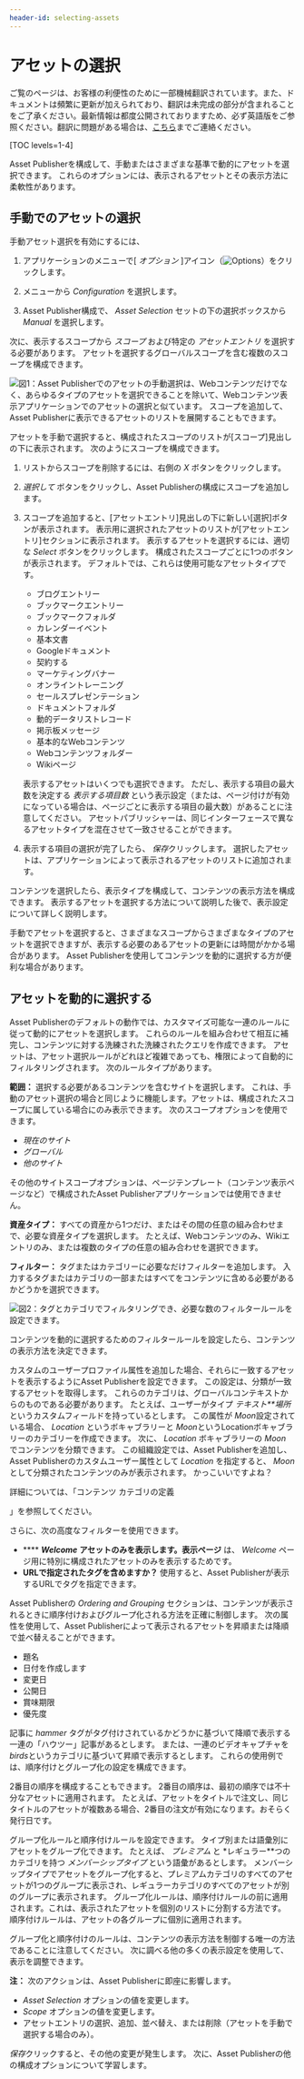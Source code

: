 ```yaml
---
header-id: selecting-assets
---
```


# アセットの選択

<p class="alert alert-info"><span class="wysiwyg-color-blue120">ご覧のページは、お客様の利便性のために一部機械翻訳されています。また、ドキュメントは頻繁に更新が加えられており、翻訳は未完成の部分が含まれることをご了承ください。最新情報は都度公開されておりますため、必ず英語版をご参照ください。翻訳に問題がある場合は、<a href="mailto:support-content-jp@liferay.com">こちら</a>までご連絡ください。</span></p>

[TOC levels=1-4]

Asset Publisherを構成して、手動またはさまざまな基準で動的にアセットを選択できます。 これらのオプションには、表示されるアセットとその表示方法に柔軟性があります。

## 手動でのアセットの選択

手動アセット選択を有効にするには、

1.  アプリケーションのメニューで[ *オプション* ]アイコン（![Options](../../../../images/icon-options.png)）をクリックします。

2.  メニューから *Configuration* を選択します。

3.  Asset Publisher構成で、 *Asset Selection* セットの下の選択ボックスから *Manual* を選択します。

次に、表示するスコープから *スコープ* および特定の *アセットエントリ* を選択する必要があります。 アセットを選択するグローバルスコープを含む複数のスコープを構成できます。

![図1：Asset Publisherでのアセットの手動選択は、Webコンテンツだけでなく、あらゆるタイプのアセットを選択できることを除いて、Webコンテンツ表示アプリケーションでのアセットの選択と似ています。 スコープを追加して、Asset Publisherに表示できるアセットのリストを展開することもできます。](../../../../images/web-content-asset-publisher-manual.png)

アセットを手動で選択すると、構成されたスコープのリストが[スコープ]見出しの下に表示されます。 次のようにスコープを構成できます。

1.  リストからスコープを削除するには、右側の *X* ボタンをクリックします。

2.  *選択して* ボタンをクリックし、Asset Publisherの構成にスコープを追加します。

3.  スコープを追加すると、[アセットエントリ]見出しの下に新しい[選択]ボタンが表示されます。 表示用に選択されたアセットのリストが[アセットエントリ]セクションに表示されます。 表示するアセットを選択するには、適切な *Select* ボタンをクリックします。 構成されたスコープごとに1つのボタンが表示されます。 デフォルトでは、これらは使用可能なアセットタイプです。

      - ブログエントリー
      - ブックマークエントリー
      - ブックマークフォルダ
      - カレンダーイベント
      - 基本文書
      - Googleドキュメント
      - 契約する
      - マーケティングバナー
      - オンライントレーニング
      - セールスプレゼンテーション
      - ドキュメントフォルダ
      - 動的データリストレコード
      - 掲示板メッセージ
      - 基本的なWebコンテンツ
      - Webコンテンツフォルダー
      - Wikiページ

    表示するアセットはいくつでも選択できます。 ただし、表示する項目の最大数を決定する *表示する項目数* という表示設定（または、ページ付けが有効になっている場合は、ページごとに表示する項目の最大数）があることに注意してください。 アセットパブリッシャーは、同じインターフェースで異なるアセットタイプを混在させて一致させることができます。

4.  表示する項目の選択が完了したら、 *保存*クリックします。 選択したアセットは、アプリケーションによって表示されるアセットのリストに追加されます。

コンテンツを選択したら、表示タイプを構成して、コンテンツの表示方法を構成できます。 表示するアセットを選択する方法について説明した後で、表示設定について詳しく説明します。

手動でアセットを選択すると、さまざまなスコープからさまざまなタイプのアセットを選択できますが、表示する必要のあるアセットの更新には時間がかかる場合があります。 Asset Publisherを使用してコンテンツを動的に選択する方が便利な場合があります。

## アセットを動的に選択する

Asset Publisherのデフォルトの動作では、カスタマイズ可能な一連のルールに従って動的にアセットを選択します。 これらのルールを組み合わせて相互に補完し、コンテンツに対する洗練された洗練されたクエリを作成できます。 アセットは、アセット選択ルールがどれほど複雑であっても、権限によって自動的にフィルタリングされます。 次のルールタイプがあります。

**範囲：** 選択する必要があるコンテンツを含むサイトを選択します。 これは、手動のアセット選択の場合と同じように機能します。アセットは、構成されたスコープに属している場合にのみ表示できます。 次のスコープオプションを使用できます。

  - *現在のサイト*
  - *グローバル*
  - *他のサイト*

その他のサイトスコープオプションは、ページテンプレート（コンテンツ表示ページなど）で構成されたAsset Publisherアプリケーションでは使用できません。

**資産タイプ：** すべての資産から1つだけ、またはその間の任意の組み合わせまで、必要な資産タイプを選択します。 たとえば、Webコンテンツのみ、Wikiエントリのみ、または複数のタイプの任意の組み合わせを選択できます。

**フィルター：** タグまたはカテゴリーに必要なだけフィルターを追加します。 入力するタグまたはカテゴリの一部またはすべてをコンテンツに含める必要があるかどうかを選択できます。

![図2：タグとカテゴリでフィルタリングでき、必要な数のフィルタールールを設定できます。](../../../../images/web-content-asset-publisher-filter.png)

コンテンツを動的に選択するためのフィルタールールを設定したら、コンテンツの表示方法を決定できます。

カスタムのユーザープロファイル属性を追加した場合、それらに一致するアセットを表示するようにAsset Publisherを設定できます。 この設定は、分類が一致するアセットを取得します。 これらのカテゴリは、グローバルコンテキストからのものである必要があります。 たとえば、ユーザーがタイプ *テキスト**場所* というカスタムフィールドを持っているとします。 この属性が *Moon*設定されている場合、 *Location* というボキャブラリーと *Moon*というLocationボキャブラリーのカテゴリーを作成できます。 次に、 *Location* ボキャブラリーの *Moon* でコンテンツを分類できます。 この組織設定では、Asset Publisherを追加し、Asset Publisherのカスタムユーザー属性として *Location* を指定すると、 *Moon*として分類されたコンテンツのみが表示されます。 かっこいいですよね？

詳細については、「コンテンツ</a> カテゴリの定義

」を参照してください。</p> 

さらに、次の高度なフィルターを使用できます。

  - **** ***Welcome*** **アセットのみを表示します。表示ページ** は、 *Welcome* ページ用に特別に構成されたアセットのみを表示するためです。
  - **URLで指定されたタグを含めますか？** 使用すると、Asset Publisherが表示するURLでタグを指定できます。

Asset Publisherの *Ordering and Grouping* セクションは、コンテンツが表示されるときに順序付けおよびグループ化される方法を正確に制御します。 次の属性を使用して、Asset Publisherによって表示されるアセットを昇順または降順で並べ替えることができます。

  - 題名
  - 日付を作成します
  - 変更日
  - 公開日
  - 賞味期限
  - 優先度

記事に *hammer* タグがタグ付けされているかどうかに基づいて降順で表示する一連の「ハウツー」記事があるとします。 または、一連のビデオキャプチャを *birds*というカテゴリに基づいて昇順で表示するとします。 これらの使用例では、順序付けとグループ化の設定を構成できます。

2番目の順序を構成することもできます。 2番目の順序は、最初の順序では不十分なアセットに適用されます。 たとえば、アセットをタイトルで注文し、同じタイトルのアセットが複数ある場合、2番目の注文が有効になります。おそらく発行日です。

グループ化ルールと順序付けルールを設定できます。 タイプ別または語彙別にアセットをグループ化できます。 たとえば、 *プレミアム* と *レギュラー**つのカテゴリを持つ *メンバーシップタイプ* という語彙があるとします。 メンバーシップタイプでアセットをグループ化すると、プレミアムカテゴリのすべてのアセットが1つのグループに表示され、レギュラーカテゴリのすべてのアセットが別のグループに表示されます。 グループ化ルールは、順序付けルールの前に適用されます。これは、表示されたアセットを個別のリストに分割する方法です。 順序付けルールは、アセットの各グループに個別に適用されます。</p> 

グループ化と順序付けのルールは、コンテンツの表示方法を制御する唯一の方法であることに注意してください。 次に調べる他の多くの表示設定を使用して、表示を調整できます。

**注：** 次のアクションは、Asset Publisherに即座に影響します。

  - *Asset Selection* オプションの値を変更します。
  - *Scope* オプションの値を変更します。
  - アセットエントリの選択、追加、並べ替え、または削除（アセットを手動で選択する場合のみ）。

*保存*クリックすると、その他の変更が発生します。 次に、Asset Publisherの他の構成オプションについて学習します。
